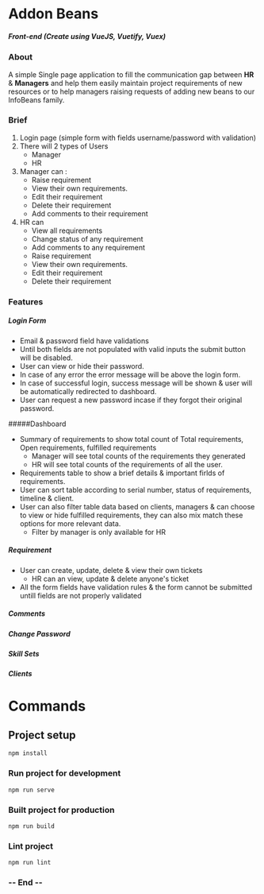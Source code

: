 # Addon Beans
##### Front-end (Create using VueJS, Vuetify, Vuex)

### About
A simple Single page application to fill the communication gap between **HR** & **Managers** and help them easily maintain project requirements of new resources or to help managers raising requests of adding new beans to our InfoBeans family.

### Brief

1. Login page (simple form with fields username/password with validation)
2. There will 2 types of Users
   - Manager
   - HR
3. Manager can :
   - Raise requirement
   - View their own requirements.
   - Edit their requirement
   - Delete their requirement
   - Add comments to their requirement
4. HR can
   - View all requirements
   - Change status of any requirement
   - Add comments to any requirement
   - Raise requirement
   - View their own requirements.
   - Edit their requirement
   - Delete their requirement


### Features

##### Login Form

- Email & password field have validations
- Until both fields are not populated with valid inputs the submit button will be disabled.
- User can view or hide their password.
- In case of any error the error message will be above the login form.
- In case of successful login, success message will be shown & user will be automatically redirected to dashboard.
- User can request a new password incase if they forgot their original password.

#####Dashboard
- Summary of requirements to show total count of Total requirements, Open requirements, fulfilled requirements
	- Manager will see total counts of the requirements they generated
	- HR will see total counts of the requirements of all the user.
- Requirements table to show a brief details & important firlds of requirements.
- User can sort table according to serial number, status of requirements, timeline & client.
- User can also filter table data based on clients, managers & can choose to view or hide fulfilled requirements, they can also mix match these options for more relevant data.
	- Filter by manager is only available for HR



##### Requirement
- User can create, update, delete & view their own tickets
	- HR can an view, update & delete  anyone's ticket
- All the form fields have validation rules & the form cannot be submitted untill fields are not properly validated

##### Comments


##### Change Password


##### Skill Sets



##### Clients



# Commands

## Project setup

```
npm install
```

### Run project for development

```
npm run serve
```

### Built project for  production

```
npm run build
```

### Lint project

```
npm run lint
```





### -- End --
